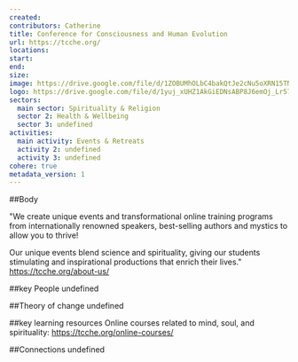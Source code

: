 ```yaml
---
created:
contributors: Catherine
title: Conference for Consciousness and Human Evolution
url: https://tcche.org/
locations: 
start: 
end: 
size: 
image: https://drive.google.com/file/d/1ZOBUMhOLbC4bakQtJe2cNu5oXRN15TNB/view?usp=drive_link
logo: https://drive.google.com/file/d/1yuj_xUHZ1AkGiEDNsABP8J6emOj_Lr57/view?usp=drive_link
sectors:
  main sector: Spirituality & Religion
  sector 2: Health & Wellbeing
  sector 3: undefined
activities: 
  main activity: Events & Retreats
  activity 2: undefined
  activity 3: undefined
cohere: true
metadata_version: 1
---
```



##Body

"We create unique events and transformational online training programs from internationally renowned speakers, best-selling authors and mystics to allow you to thrive!

Our unique events blend science and spirituality, giving our students stimulating and inspirational productions that enrich their lives."
https://tcche.org/about-us/ 


##key People
undefined

##Theory of change
undefined

##key learning resources
Online courses related to mind, soul, and spirituality: https://tcche.org/online-courses/ 

##Connections
undefined

